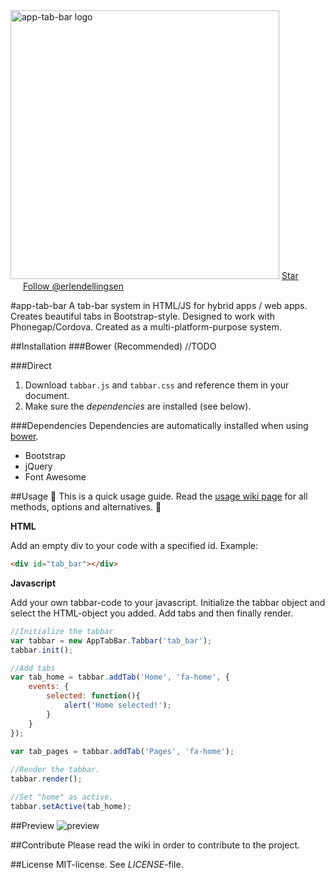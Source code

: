 <img src="https://i.imgur.com/CLUH1Ws.png" style="width: 430px;" alt="app-tab-bar logo">

<!-- Place this tag in your head or just before your close body tag. -->
<script async defer src="https://buttons.github.io/buttons.js"></script>

<div style="display: inline-block;">
<!-- Place this tag where you want the button to render. -->
<a style="display: inline-block;" class="github-button" href="https://github.com/erlendellingsen/app-tab-bar" data-icon="octicon-star" data-style="mega" data-count-href="/erlendellingsen/app-tab-bar/stargazers" data-count-api="/repos/erlendellingsen/app-tab-bar#stargazers_count" data-count-aria-label="# stargazers on GitHub" aria-label="Star erlendellingsen/app-tab-bar on GitHub">Star</a>
</div>

<div style="display: inline-block; margin-left: 20px;">
<!-- Place this tag where you want the button to render. -->
<a style="display: inline-block;" class="github-button" href="https://github.com/erlendellingsen" data-style="mega" data-count-href="/erlendellingsen/followers" data-count-api="/users/erlendellingsen#followers" data-count-aria-label="# followers on GitHub" aria-label="Follow @erlendellingsen on GitHub">Follow @erlendellingsen</a>
</div>



#app-tab-bar
A tab-bar system in HTML/JS for hybrid apps / web apps. Creates beautiful tabs in Bootstrap-style. Designed to work with Phonegap/Cordova. Created as a multi-platform-purpose system. 

##Installation 
###Bower (Recommended)
//TODO

###Direct
1. Download `tabbar.js` and `tabbar.css` and reference them in your document.
2. Make sure the *dependencies* are installed (see below).

###Dependencies
Dependencies are automatically installed when using [bower](https://bower.io/). 

* Bootstrap
* jQuery
* Font Awesome

##Usage
🌴 This is a quick usage guide. Read the [usage wiki page](https://github.com/ErlendEllingsen/app-tab-bar/wiki/Usage) for all methods, options and alternatives. 🌴

**HTML**

Add an empty div to your code with a specified id. Example:

```html
<div id="tab_bar"></div>
```

**Javascript**

Add your own tabbar-code to your javascript. Initialize the tabbar object and select the HTML-object you added. Add tabs and then finally render.

```javascript
//Initialize the tabbar
var tabbar = new AppTabBar.Tabbar('tab_bar');
tabbar.init();

//Add tabs
var tab_home = tabbar.addTab('Home', 'fa-home', {
	events: {
		selected: function(){
			alert('Home selected!');
		}
	}
});

var tab_pages = tabbar.addTab('Pages', 'fa-home');
	
//Render the tabbar.
tabbar.render();

//Set "home" as active.
tabbar.setActive(tab_home);
```

##Preview
<img src="https://i.imgur.com/kTU0fO2.png" style="max-width: 400px;" alt="preview">

##Contribute
Please read the wiki in order to contribute to the project.


##License 
MIT-license. See *LICENSE*-file.